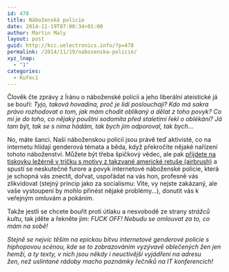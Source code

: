 ```yaml
---
id: 478
title: Náboženská policie
date: 2014-11-19T07:00:34+01:00
author: Martin Maly
layout: post
guid: http://kcc.uelectronics.info/?p=478
permalink: /2014/11/19/nabozenska-policie/
xyz_lnap:
  - "1"
categories:
  - Kuřecí
---
```

Člověk čte zprávy z Íránu o náboženské policii a jeho liberální ateistické já se bouří: _Tyjo, taková hovadina, proč je lidi poslouchají? Kdo má sakra právo rozhodovat o tom, jak mám chodit oblíkaný a dělat z toho povyk? Co mi je do toho, co nějaký pouštní sodomita před staletími řekl o oblékání? Já tam být, tak se s nima hádám, tak bych jim odporoval, tak bych&#8230;_

No, máte šanci. Naší náboženskou policií jsou právě teď aktivisté, co na internetu hlídají genderová témata a běda, když překročíte nějaké nařízení tohoto náboženství. Můžete být třeba špičkový vědec, ale pak [přijdete na tiskovku ležérně v tričku s motivy z takzvané americké retuše (airbrush)](http://www.bbc.com/news/blogs-trending-30055278) a spustí se neskutečné furore a povyk internetové náboženské policie, která je schopná vás znectít, dořvat, uspořádat na vás hon, profesně vás zlikvidovat (stejný princip jako za socialismu: Víte, vy nejste zakázaný, ale vaše vystoupení by mohlo přinést nějaké problémy&#8230;), donutit vás k veřejným omluvám a pokáním.

Takže jestli se chcete bouřit proti útlaku a nesvobodě ze strany _strážců kultu_, tak jděte a řekněte jim: _FUCK OFF! Nebudu se omlouvat za to, co mám na sobě!_

_Stejně se nejvíc těším na epickou bitvu internetové genderové policie s hiphopovou scénou, kde se to zobrazováním vyzývavě oblečených žen jen hemží, a ty texty, v nich jsou někdy i neuctivější vyjádření na adresu žen, než uslintané rádoby macho poznámky řečníků na IT konferencích!_